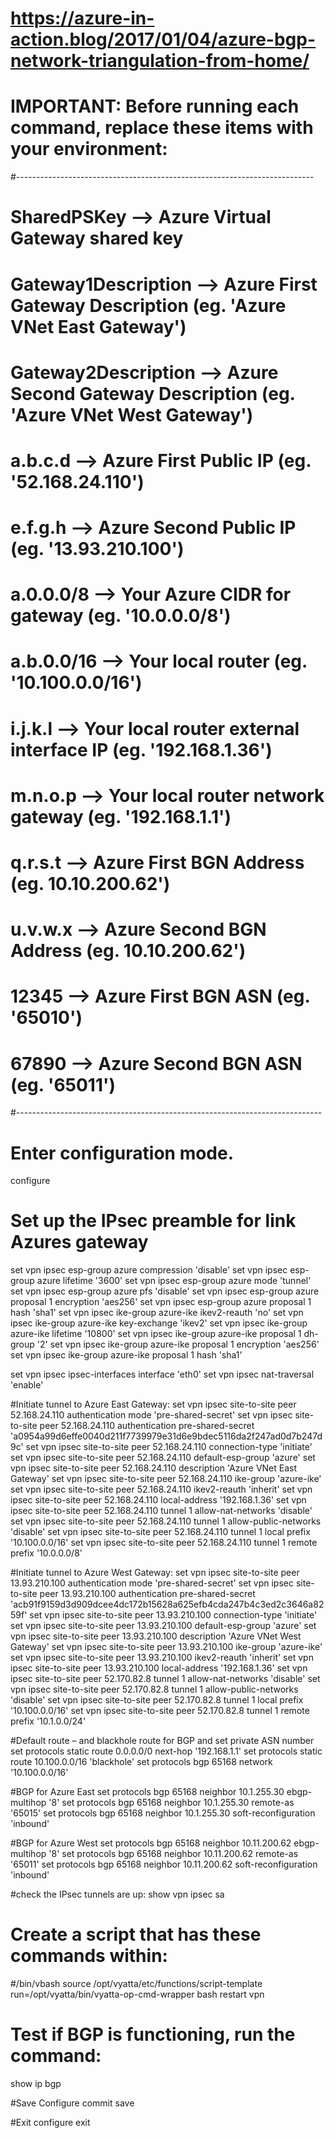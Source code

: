 # https://azure-in-action.blog/2017/01/04/azure-bgp-network-triangulation-from-home/

# IMPORTANT: Before running each command, replace these items with your environment:
#--------------------------------------------------------------------------
# SharedPSKey --> Azure Virtual Gateway shared key
# Gateway1Description --> Azure First Gateway Description (eg. 'Azure VNet East Gateway')
# Gateway2Description --> Azure Second Gateway Description (eg. 'Azure VNet West Gateway')
# a.b.c.d --> Azure First Public IP (eg. '52.168.24.110')
# e.f.g.h --> Azure Second Public IP (eg. '13.93.210.100')
# a.0.0.0/8 --> Your Azure CIDR for gateway (eg. '10.0.0.0/8')
# a.b.0.0/16 --> Your local router (eg. '10.100.0.0/16')
# i.j.k.l --> Your local router external interface IP (eg. '192.168.1.36')
# m.n.o.p --> Your local router network gateway (eg. '192.168.1.1')
# q.r.s.t --> Azure First BGN Address (eg. 10.10.200.62')
# u.v.w.x --> Azure Second BGN Address (eg. 10.10.200.62')
# 12345 --> Azure First BGN ASN (eg. '65010')
# 67890 --> Azure Second BGN ASN (eg. '65011')
#----------------------------------------------------------------------------


# Enter configuration mode.
configure

# Set up the IPsec preamble for link Azures gateway
set vpn ipsec esp-group azure compression 'disable'
set vpn ipsec esp-group azure lifetime '3600'
set vpn ipsec esp-group azure mode 'tunnel'
set vpn ipsec esp-group azure pfs 'disable'
set vpn ipsec esp-group azure proposal 1 encryption 'aes256'
set vpn ipsec esp-group azure proposal 1 hash 'sha1'
set vpn ipsec ike-group azure-ike ikev2-reauth 'no'
set vpn ipsec ike-group azure-ike key-exchange 'ikev2'
set vpn ipsec ike-group azure-ike lifetime '10800'
set vpn ipsec ike-group azure-ike proposal 1 dh-group '2'
set vpn ipsec ike-group azure-ike proposal 1 encryption 'aes256'
set vpn ipsec ike-group azure-ike proposal 1 hash 'sha1'

set vpn ipsec ipsec-interfaces interface 'eth0'
set vpn ipsec nat-traversal 'enable'

#Initiate tunnel to Azure East Gateway:
set vpn ipsec site-to-site peer 52.168.24.110 authentication mode 'pre-shared-secret'
set vpn ipsec site-to-site peer 52.168.24.110 authentication pre-shared-secret 'a0954a99d6effe0040d211f7739979e31d6e9bdec5116da2f247ad0d7b247d9c'
set vpn ipsec site-to-site peer 52.168.24.110 connection-type 'initiate'
set vpn ipsec site-to-site peer 52.168.24.110 default-esp-group 'azure'
set vpn ipsec site-to-site peer 52.168.24.110 description 'Azure VNet East Gateway'
set vpn ipsec site-to-site peer 52.168.24.110 ike-group 'azure-ike'
set vpn ipsec site-to-site peer 52.168.24.110 ikev2-reauth 'inherit'
set vpn ipsec site-to-site peer 52.168.24.110 local-address '192.168.1.36'
set vpn ipsec site-to-site peer 52.168.24.110 tunnel 1 allow-nat-networks 'disable'
set vpn ipsec site-to-site peer 52.168.24.110 tunnel 1 allow-public-networks 'disable'
set vpn ipsec site-to-site peer 52.168.24.110 tunnel 1 local prefix '10.100.0.0/16'
set vpn ipsec site-to-site peer 52.168.24.110 tunnel 1 remote prefix '10.0.0.0/8'

#Initiate tunnel to Azure West Gateway:
set vpn ipsec site-to-site peer 13.93.210.100 authentication mode 'pre-shared-secret'
set vpn ipsec site-to-site peer 13.93.210.100 authentication pre-shared-secret 'acb91f9159d3d909dcee4dc172b15628a625efb4cda247b4c3ed2c3646a8259f'
set vpn ipsec site-to-site peer 13.93.210.100 connection-type 'initiate'
set vpn ipsec site-to-site peer 13.93.210.100 default-esp-group 'azure'
set vpn ipsec site-to-site peer 13.93.210.100 description 'Azure VNet West Gateway'
set vpn ipsec site-to-site peer 13.93.210.100 ike-group 'azure-ike'
set vpn ipsec site-to-site peer 13.93.210.100 ikev2-reauth 'inherit'
set vpn ipsec site-to-site peer 13.93.210.100 local-address '192.168.1.36'
set vpn ipsec site-to-site peer 52.170.82.8 tunnel 1 allow-nat-networks 'disable'
set vpn ipsec site-to-site peer 52.170.82.8 tunnel 1 allow-public-networks 'disable'
set vpn ipsec site-to-site peer 52.170.82.8 tunnel 1 local prefix '10.100.0.0/16'
set vpn ipsec site-to-site peer 52.170.82.8 tunnel 1 remote prefix '10.1.0.0/24'

#Default route – and blackhole route for BGP and set private ASN number
set protocols static route 0.0.0.0/0 next-hop '192.168.1.1'
set protocols static route 10.100.0.0/16 'blackhole'
set protocols bgp 65168 network '10.100.0.0/16'

#BGP for Azure East
set protocols bgp 65168 neighbor 10.1.255.30 ebgp-multihop '8'
set protocols bgp 65168 neighbor 10.1.255.30 remote-as '65015'
set protocols bgp 65168 neighbor 10.1.255.30 soft-reconfiguration 'inbound'

#BGP for Azure West
set protocols bgp 65168 neighbor 10.11.200.62 ebgp-multihop '8'
set protocols bgp 65168 neighbor 10.11.200.62 remote-as '65011'
set protocols bgp 65168 neighbor 10.11.200.62 soft-reconfiguration 'inbound'

#check the IPsec tunnels are up:
show vpn ipsec sa

# Create a script that has these commands within:
#/bin/vbash
source /opt/vyatta/etc/functions/script-template
run=/opt/vyatta/bin/vyatta-op-cmd-wrapper
bash restart vpn

# Test if BGP is functioning, run the command:
show ip bgp

#Save Configure
commit
save

#Exit configure
exit